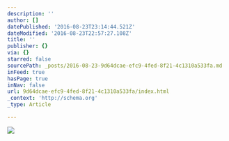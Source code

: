 ```yaml
---
description: ''
author: []
datePublished: '2016-08-23T23:14:44.521Z'
dateModified: '2016-08-23T22:57:27.108Z'
title: ''
publisher: {}
via: {}
starred: false
sourcePath: _posts/2016-08-23-9d64dcae-efc9-4fed-8f21-4c1310a533fa.md
inFeed: true
hasPage: true
inNav: false
url: 9d64dcae-efc9-4fed-8f21-4c1310a533fa/index.html
_context: 'http://schema.org'
_type: Article

---
```

![](https://the-grid-user-content.s3-us-west-2.amazonaws.com/edd70528-76b5-4644-9df4-bf75c87cf1bb.jpg)